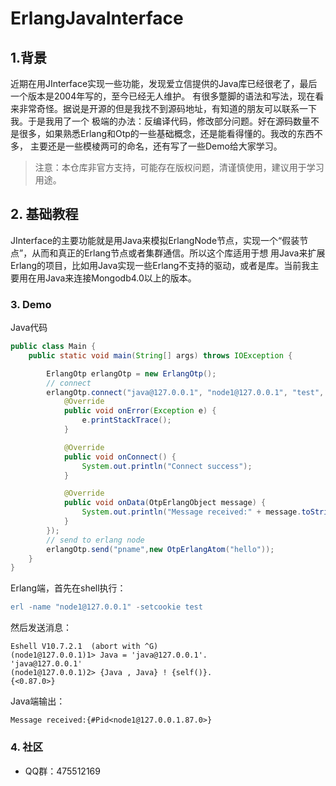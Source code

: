 # ErlangJavaInterface
## 1.背景
近期在用JInterface实现一些功能，发现爱立信提供的Java库已经很老了，最后一个版本是2004年写的，至今已经无人维护。
有很多蹩脚的语法和写法，现在看来非常奇怪。据说是开源的但是我找不到源码地址，有知道的朋友可以联系一下我。于是我用了一个
极端的办法：反编译代码，修改部分问题。好在源码数量不是很多，如果熟悉Erlang和Otp的一些基础概念，还是能看得懂的。我改的东西不多，
主要还是一些模棱两可的命名，还有写了一些Demo给大家学习。
> 注意：本仓库非官方支持，可能存在版权问题，清谨慎使用，建议用于学习用途。
## 2. 基础教程
JInterface的主要功能就是用Java来模拟ErlangNode节点，实现一个“假装节点”，从而和真正的Erlang节点或者集群通信。所以这个库适用于想
用Java来扩展Erlang的项目，比如用Java实现一些Erlang不支持的驱动，或者是库。当前我主要用在用Java来连接Mongodb4.0以上的版本。
### 3. Demo
Java代码
```java
public class Main {
    public static void main(String[] args) throws IOException {

        ErlangOtp erlangOtp = new ErlangOtp();
        // connect
        erlangOtp.connect("java@127.0.0.1", "node1@127.0.0.1", "test", new OtpConnectListener() {
            @Override
            public void onError(Exception e) {
                e.printStackTrace();
            }

            @Override
            public void onConnect() {
                System.out.println("Connect success");
            }

            @Override
            public void onData(OtpErlangObject message) {
                System.out.println("Message received:" + message.toString());
            }
        });
        // send to erlang node
        erlangOtp.send("pname",new OtpErlangAtom("hello"));
    }
}

```

Erlang端，首先在shell执行：
```erlang
erl -name "node1@127.0.0.1" -setcookie test
```

然后发送消息：
```shell script
Eshell V10.7.2.1  (abort with ^G)
(node1@127.0.0.1)1> Java = 'java@127.0.0.1'.
'java@127.0.0.1'
(node1@127.0.0.1)2> {Java , Java} ! {self()}.
{<0.87.0>}
```

Java端输出：
```shell script
Message received:{#Pid<node1@127.0.0.1.87.0>}
```
### 4. 社区
- QQ群：475512169
